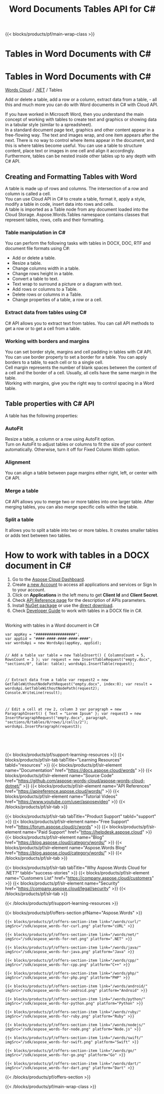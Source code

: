 ﻿---
title: Word Documents Tables API for C# 
description: Tables in Word Documents in C# with Cloud API. Add a table, add a row, extract data from a table
weight: 60
url: /net/tables
---

{{< blocks/products/pf/main-wrap-class >}}
<div id="fh">
<div class="container">
<div class="row">
<h1>Tables in Word Documents with C#</h1>
</div>
</div>
</div>
<div class="wmh">
<div class="container">
<div class="row">
<h1>Tables in Word Documents with C#</h1>
</div>
</div>
</div>
<div id="fm" data-nosnippet="">
<div class="container">
<div class="row">
<p class="navbar-text"><a href="/words/family/">Words Cloud</a> / <a id="sdk" href="/words/net/"> .NET</a> / Tables</p>
</div>
</div>
</div>
<div class="wgray">
<div class="container">
<div class="row">
<div class="w"><p>Add or delete a table, add a row or a column,  extract data from a table, - all this and much more you can do with Word documents in C# with Cloud API.</p>
<p>If you have worked in Microsoft Word, then you understand the main concept of working with tables to create text and graphics or showing data in a tabular
	style (similar to a spreadsheet).<br/>
	In a standard document page text, graphics and other content appear in a free-flowing way. The text and images wrap, and one item appears after the next. There is
	no way to control where items appear in the document, and this is where tables become useful. You can use a table to structure content, place text or images
	in one cell and align it accordingly. Furthermore, tables can be nested inside other tables up to any depth with C# API.</p>
<h2>Creating and Formatting Tables with Word</h2>
<p>A table is made up of rows and columns. The intersection of a row and column is called a cell.<br/>
	You can use Cloud API in C# to create a table, format it, apply a style, modify a table in code, insert data into rows and cells.<br/>
	A table is imported as a Table node from any document loaded into the Cloud Storage. Aspose.Words.Tables namespace contains classes that represent tables,
	rows, cells and their formatting.</p>
<h3>Table manipulation in C#</h3>
<p>You can perform the following tasks with tables in DOCX, DOC, RTF and document file formats using C#:</p>
<ul>
<li>Add or delete a table.</li>
<li>Resize a table.</li>
<li>Change columns width in a table.</li>
<li>Change rows height in a table.</li>
<li>Convert a table to text.</li>
<li>Text wrap to surround a picture or a diagram with text.</li>
<li>Add rows or columns to a Table.</li>
<li>Delete rows or columns in a Table.</li>
<li>Change properties of a table, a row or a cell.</li>
</ul>
<h3>Extract data from tables using C#</h3>
<p>C# API allows you to extract text from tables. You can call API methods to get a row or to get a cell from a table.</p>
<h3>Working with borders and margins</h3>
<p>You can set border style, margins and cell padding in tables with C# API. You can use border property to set a border for a table. You can apply borders
	to a table, to each cell or to a single cell.<br/>
	Cell margin represents the number of blank spaces between the content of a cell and the border of a cell. Usually, all cells have the same margin in the
	table.<br/>
	Working with margins, give you the right way to control spacing in a Word table.</p>
<h2>Table properties with C# API</h2>
<p>A table has the following properties:</p>
<h3>AutoFit</h3>
<p>Resize a table, a column or a row using AutoFit option.<br/>
	Turn on AutoFit to adjust tables or columns to fit the size of your content automatically. Otherwise, turn it off for Fixed Column Width option.</p>
<h3>Alignment</h3>
<p>You can align a table between page margins either right, left, or center with C# API.</p>
<h3>Merge a table</h3>
<p>C# API allows you to merge two or more tables into one larger table. After merging tables, you can also merge specific cells within the table.</p>
<h3>Split a table</h3>
<p>It allows you to split a table into two or more tables. It creates smaller tables or adds text between two tables.</p>
<h1>How to work with tables in a DOCX document in C#</h1>
<ol>
<li>Go to the <a target="_blank" href="https://dashboard.aspose.cloud/">Aspose Cloud Dashboard</a>.</li>
<li>Create <a target="_blank" href="https://docs.aspose.cloud/display/storagecloud/Creating+and+Managing+Account">a new Account</a> to access all applications and services or Sign In to your account.</li>
<li>Click on <strong>Applications</strong> in the left menu to get <strong>Client Id</strong> and <strong>Client Secret</strong>.</li>
<li>Check <a target="_blank" href="https://apireference.aspose.cloud/words/#/Tables">API Reference page</a> for the description of APIs parameters.</li>
<li>Install <a href="https://www.nuget.org/packages/Aspose.Words-Cloud/" target="_blank" rel="noopener">NuGet package</a> or use the <a href="https://downloads.aspose.com/words/net/" target="_blank" rel="noopener">direct download</a>.</li>	<li>Check <a href="https://docs.aspose.cloud/display/wordscloud/Working+with+Tables" target="_blank">Developer Guide</a> to work with tables in a DOCX file in C#.</li>
</ol>
<br/>
<div class="codeblock nf">
<div class="codeheader">Working with tables in a Word document in C#</div>
<pre data-nosnippet><code class="cs hljs" >var appKey = "##################";
var appSid = "####-####-####-####-####";
var wordsApi = new WordsApi(appKey, appSid);

// Add a table
var table = new TableInsert() { ColumnsCount = 5, RowsCount = 3 };
var request = new InsertTableRequest("empty.docx", "sections/0", table: table);
wordsApi.InsertTable(request);

// Extract data from a table
var request2 = new GetTableWithoutNodePathRequest("empty.docx", index:0);
var result = wordsApi.GetTableWithoutNodePath(request2);
Console.WriteLine(result);

// Edit a cell at row 2, column 3
var paragraph = new ParagraphInsert() { Text = "Lorem Ipsum" };
var request3 = new InsertParagraphRequest("empty.docx", paragraph, "sections/0/tables/0/rows/1/cells/2");
wordsApi.InsertParagraph(request3);</code></pre>
</div>
<br /><br /></div>
</div>
</div>

{{< blocks/products/pf/support-learning-resources >}}
{{< blocks/products/pf/slr-tab tabTitle="Learning Resources" tabId="resources" >}}
{{< blocks/products/pf/slr-element name="Documentation" href="https://docs.aspose.cloud/words" >}}
{{< blocks/products/pf/slr-element name="Source Code" href="https://github.com/aspose-words-cloud/aspose-words-cloud-dotnet/" >}}
{{< blocks/products/pf/slr-element name="API References" href="https://apireference.aspose.cloud/words/" >}}
{{< blocks/products/pf/slr-element name="Tutorial Videos" href="https://www.youtube.com/user/asposevideo" >}}
{{< /blocks/products/pf/slr-tab >}}

{{< blocks/products/pf/slr-tab tabTitle="Product Support" tabId="support" >}}
{{< blocks/products/pf/slr-element name="Free Support" href="https://forum.aspose.cloud/c/words" >}}
{{< blocks/products/pf/slr-element name="Paid Support" href="https://helpdesk.aspose.cloud" >}}
{{< blocks/products/pf/slr-element name="Blog" href="https://blog.aspose.cloud/category/words/" >}}
{{< blocks/products/pf/slr-element name="Aspose.Words Blog" href="https://blog.aspose.cloud/category/words/" >}}
{{< /blocks/products/pf/slr-tab >}}

{{< blocks/products/pf/slr-tab tabTitle="Why Aspose.Words Cloud for .NET?" tabId="success-stories" >}}
{{< blocks/products/pf/slr-element name="Customers List" href="https://company.aspose.cloud/customers" >}}
{{< blocks/products/pf/slr-element name="Security" href="https://company.aspose.cloud/legal/security" >}}
{{< /blocks/products/pf/slr-tab >}}

{{< /blocks/products/pf/support-learning-resources >}}

{{< blocks/products/pf/offers-section pfName="Aspose.Words" >}}

    {{< blocks/products/pf/offers-section-item link="/words/curl/" imgSrc="/sdk/aspose_words-for-curl.png" platform="cURL" >}}
	
    {{< blocks/products/pf/offers-section-item link="/words/net/" imgSrc="/sdk/aspose_words-for-net.png" platform=".NET" >}}
	
    {{< blocks/products/pf/offers-section-item link="/words/java/" imgSrc="/sdk/aspose_words-for-java.png" platform="Java" >}}
	
	{{< blocks/products/pf/offers-section-item link="/words/cpp/" imgSrc="/sdk/aspose_words-for-cpp.png" platform="C++" >}}
	
    {{< blocks/products/pf/offers-section-item link="/words/php/" imgSrc="/sdk/aspose_words-for-php.png" platform="PHP" >}}
	
	{{< blocks/products/pf/offers-section-item link="/words/android/" imgSrc="/sdk/aspose_words-for-android.png" platform="Android" >}}
	
    {{< blocks/products/pf/offers-section-item link="/words/python/" imgSrc="/sdk/aspose_words-for-python.png" platform="Python" >}}
	
    {{< blocks/products/pf/offers-section-item link="/words/ruby/" imgSrc="/sdk/aspose_words-for-ruby.png" platform="Ruby" >}}
	
    {{< blocks/products/pf/offers-section-item link="/words/nodejs/" imgSrc="/sdk/aspose_words-for-node.png" platform="Node.js" >}}
	
	{{< blocks/products/pf/offers-section-item link="/words/swift/" imgSrc="/sdk/aspose_words-for-swift.png" platform="Swift" >}}
	
	{{< blocks/products/pf/offers-section-item link="/words/go/" imgSrc="/sdk/aspose_words-for-go.png" platform="Go" >}}

    {{< blocks/products/pf/offers-section-item link="/words/dart/" imgSrc="/sdk/aspose_words-for-dart.png" platform="Dart" >}}
{{< /blocks/products/pf/offers-section >}}

{{< /blocks/products/pf/main-wrap-class >}}